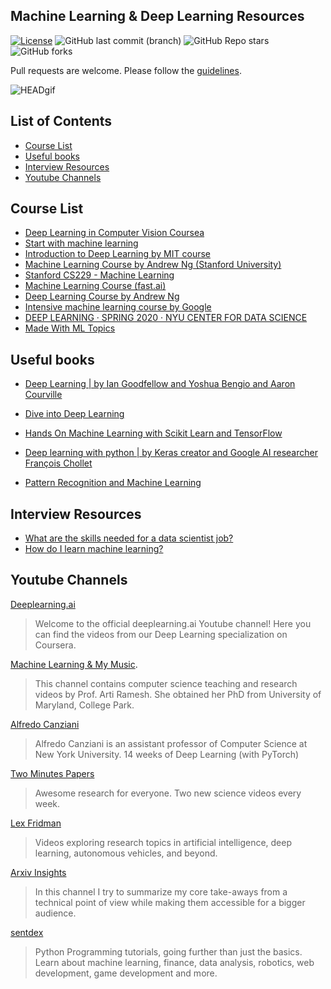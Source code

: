 ## Machine Learning & Deep Learning Resources

[![License](http://img.shields.io/:license-mit-blue.svg?style=flat-square)](http://badges.mit-license.org) 
![GitHub last commit (branch)](https://img.shields.io/github/last-commit/madscientist98/Machine-Learning-Deep-Learning-Resources/master)
![GitHub Repo stars](https://img.shields.io/github/stars/madscientist98/Machine-Learning-Deep-Learning-Resources?style=social)
![GitHub forks](https://img.shields.io/github/forks/madscientist98/Machine-Learning-Deep-Learning-Resources?style=social)

Pull requests are welcome. Please follow the [guidelines](https://github.com/madscientist98/Machine-Learning-Deep-Learning-Resources/blob/master/contributing.md).

![HEADgif](https://cdn-images-1.medium.com/max/1000/1*WI43epHjl6I6FzBVPzvXAQ.gif)

## List of Contents

* [Course List](#course-list)
* [Useful books](#useful-books)
* [Interview Resources](#interview-resources)
* [Youtube Channels](#youtube-channels)


## Course List
- [Deep Learning in Computer Vision Coursea](https://www.coursera.org/learn/deep-learning-in-computer-vision?action=enroll&authMode=login)
- [Start with machine learning ](https://machinelearningmastery.com/start-here/#lstm)
- [Introduction to Deep Learning by MIT course](http://introtodeeplearning.com/)
- [Machine Learning Course by Andrew Ng (Stanford University)](https://www.coursera.org/learn/machine-learning)
- [Stanford CS229 - Machine Learning](https://see.stanford.edu/Course/CS229)
- [Machine Learning Course (fast.ai)](https://www.fast.ai/)
- [Deep Learning Course by Andrew Ng](https://www.coursera.org/specializations/deep-learning)
- [Intensive machine learning course by Google](https://developers.google.com/machine-learning/crash-course?hl=es-419)
- [DEEP LEARNING · SPRING 2020 · NYU CENTER FOR DATA SCIENCE](https://atcold.github.io/pytorch-Deep-Learning/)
- [Made With ML Topics](https://madewithml.com/topics/?fbclid=IwAR3lQ4wHGPsKu5J9Muq1-GKiJhN546d5fhR0Oo90R6ZND7vBTVuuEDe6_Bo)

## Useful books

- [Deep Learning | by Ian Goodfellow and Yoshua Bengio and Aaron Courville](https://www.deeplearningbook.org/)
- [Dive into Deep Learning](https://d2l.ai/?fbclid=IwAR3a8jTlOFtuj9WW781ApdFg1rA_61VLRz5fVTwOXVXcsfkZopmwNVM1Ae4)
- [Hands On Machine Learning with Scikit Learn and TensorFlow](https://github.com/yanshengjia/ml-road/blob/master/resources/Hands%20On%20Machine%20Learning%20with%20Scikit%20Learn%20and%20TensorFlow.pdf)
- [Deep learning with python | by Keras creator and Google AI researcher François Chollet](https://drive.google.com/file/d/1yZlVKotI9AUgTydcrPrdhnz7yWAfk8_d/view?usp=sharing)

- [Pattern Recognition and Machine Learning](https://www.google.com/url?sa=t&rct=j&q=&esrc=s&source=web&cd=&ved=2ahUKEwiT9LOSmMnrAhX9HrkGHX86Dy0QFjABegQIBBAB&url=http%3A%2F%2Fusers.isr.ist.utl.pt%2F~wurmd%2FLivros%2Fschool%2FBishop%2520-%2520Pattern%2520Recognition%2520And%2520Machine%2520Learning%2520-%2520Springer%2520%25202006.pdf&usg=AOvVaw2j0fMGPbFfpcwGzqELtiRU)

## Interview Resources
- [What are the skills needed for a data scientist job?](https://www.quora.com/What-are-the-skills-needed-for-a-data-scientist-job)
- [How do I learn machine learning?](https://www.quora.com/How-do-I-learn-machine-learning-1)

## Youtube Channels

[Deeplearning.ai](https://www.youtube.com/channel/UCcIXc5mJsHVYTZR1maL5l9w)
>Welcome to the official deeplearning.ai Youtube channel! Here you can find the videos from our Deep Learning specialization on Coursera. 

[Machine Learning & My Music](https://www.youtube.com/channel/UCt8HFaRhijEKuKY7qzvdA3A?fbclid=IwAR0oqewBqb4Y0uJTkcptrWTpfqT3EYYb0_R-vBaCqEznK2dwYNQav7HpZQk).  
>This channel contains computer science teaching and research videos by Prof. Arti Ramesh.  She obtained her PhD from University of Maryland, College Park.

[Alfredo Canziani](https://www.youtube.com/playlist?list=PLLHTzKZzVU9eaEyErdV26ikyolxOsz6mq)
>Alfredo Canziani is an assistant professor of Computer Science at New York University. 14 weeks of Deep Learning (with PyTorch) 

[Two Minutes Papers](https://www.youtube.com/channel/UCbfYPyITQ-7l4upoX8nvctg)
>Awesome research for everyone. Two new science videos every week.

[Lex Fridman](https://www.youtube.com/c/lexfridman/featured)
>Videos exploring research topics in artificial intelligence, deep learning, autonomous vehicles, and beyond.

[Arxiv Insights](https://www.youtube.com/c/ArxivInsights/featured)
>In this channel I try to summarize my core take-aways from a technical point of view while making them accessible for a bigger audience.

[sentdex](https://www.youtube.com/c/sentdex/featured)
>Python Programming tutorials, going further than just the basics. Learn about machine learning, finance, data analysis, robotics, web development, game development and more.  


